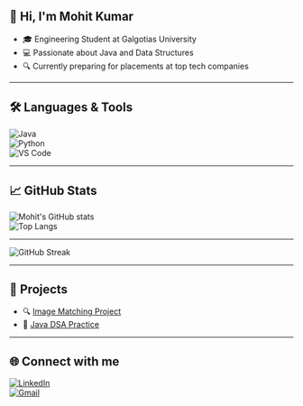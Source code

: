 ## 👋 Hi, I'm Mohit Kumar

- 🎓 Engineering Student at Galgotias University  
- 💻 Passionate about Java and Data Structures  
- 🔍 Currently preparing for placements at top tech companies  

---

## 🛠️ Languages & Tools  
![Java](https://img.shields.io/badge/Java-ED8B00?style=for-the-badge&logo=java&logoColor=white)  
![Python](https://img.shields.io/badge/Python-3776AB?style=for-the-badge&logo=python&logoColor=white)  
![VS Code](https://img.shields.io/badge/VS%20Code-007ACC?style=for-the-badge&logo=visual-studio-code&logoColor=white)  

---

## 📈 GitHub Stats  
![Mohit's GitHub stats](https://github-readme-stats.vercel.app/api?username=mohitkumar&show_icons=true&theme=radical)  
![Top Langs](https://github-readme-stats.vercel.app/api/top-langs/?username=mohitkumar&layout=compact&theme=radical)  

---

![GitHub Streak](https://github-readme-streak-stats.herokuapp.com/?user=mohitkumar&theme=radical)  

---

## 💼 Projects  
- 🔍 [Image Matching Project](https://github.com/mohitkumar/image-matching)  
- 🧠 [Java DSA Practice](https://github.com/mohitkumar/java-dsa)  

---

## 🌐 Connect with me  
[![LinkedIn](https://img.shields.io/badge/LinkedIn-blue?style=for-the-badge&logo=linkedin)](https://linkedin.com/in/yourprofile)  
[![Gmail](https://img.shields.io/badge/Email-D14836?style=for-the-badge&logo=gmail&logoColor=white)](mailto:youremail@gmail.com)
